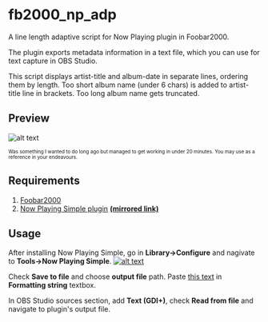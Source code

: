 # fb2000_np_adp

A line length adaptive script for Now Playing plugin in Foobar2000.

The plugin exports metadata information in a text file, which you can use for text capture in OBS Studio.

This script displays artist-title and album-date in separate lines, ordering them by length.
Too short album name (under 6 chars) is added to artist-title line in brackets. Too long album name gets truncated.

## Preview
![alt text](https://raw.githubusercontent.com/syrtsevser/fb2000_np_adp/master/now_playing_demonstration.png)

<sub><sup>Was something I wanted to do long ago but managed to get working in under 20 minutes. You may use as a reference in your endeavours.</sub></sup>

## Requirements
1. [Foobar2000](https://www.foobar2000.org/)
2. [Now Playing Simple plugin](http://skipyrich.com/wiki/Foobar2000:Now_Playing_Simple) [**(mirrored link)**](https://github.com/syrtsevser/fb2000_np_adp/raw/master/foo_np_simple.rar)

## Usage
After installing Now Playing Simple, go in **Library->Configure** and nagivate to **Tools->Now Playing Simple**.
[![alt text](https://raw.githubusercontent.com/syrtsevser/fb2000_np_adp/master/installation_small.png)](https://raw.githubusercontent.com/syrtsevser/fb2000_np_adp/master/installation.png)

Check **Save to file** and choose **output file** path. Paste [this text](https://github.com/syrtsevser/fb2000_np_adp/blob/master/fb2000_np_adp.txt) in **Formatting string** textbox.

In OBS Studio sources section, add **Text (GDI+)**, check **Read from file** and navigate to plugin's output file.
